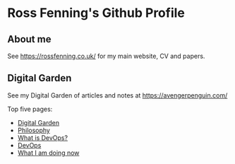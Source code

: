# Ross Fenning's Github Profile

## About me

See https://rossfenning.co.uk/ for my main website, CV and papers.

## Digital Garden

See my Digital Garden of articles and notes at https://avengerpenguin.com/

Top five pages:

<ul>

<li><a href="https://avengerpenguin.com/digital-garden/">Digital Garden</a></li>

<li><a href="https://avengerpenguin.com/philosophy/">Philosophy</a></li>

<li><a href="https://avengerpenguin.com/what-is-devops/">What is DevOps?</a></li>

<li><a href="https://avengerpenguin.com/devops/">DevOps</a></li>

<li><a href="https://avengerpenguin.com/now/">What I am doing now</a></li>

</ul>
